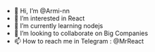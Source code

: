 - 👋 Hi, I’m @Armi-nn                   
- 👀 I’m interested in React               
- 🌱 I’m currently learning nodejs           
- 💞️ I’m looking to collaborate on Big Companies                           
- 📫 How to reach me in Telegram : @MrReact                                  
<!--- 
Armi-nn/Armi-nn is a ✨ special ✨ repository because its `README.md` (this file) appears on your GitHub profile.
You can click the Preview link to take a look at your changes.
--->
